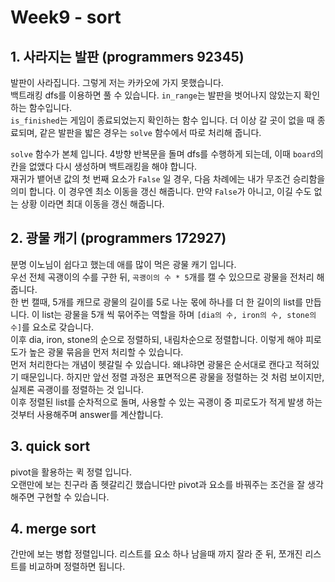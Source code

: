 # Week9 - sort

## 1. 사라지는 발판 (programmers 92345)

발판이 사라집니다. 그렇게 저는 카카오에 가지 못했습니다.  
백트래킹 dfs를 이용하면 풀 수 있습니다.
`in_range`는 발판을 벗어나지 않았는지 확인하는 함수입니다.  
`is_finished`는 게임이 종료되었는지 확인하는 함수 입니다. 더 이상 갈 곳이 없을 때 종료되며, 같은 발판을 밟은 경우는 `solve` 함수에서 따로 처리해 줍니다.

`solve` 함수가 본체 입니다. 4방향 반복문을 돌며 dfs를 수행하게 되는데, 이때 `board`의 칸을 없앴다 다시 생성하며 백트래킹을 해야 합니다.  
재귀가 뱉어낸 값의 첫 번째 요소가 `False` 일 경우, 다음 차례에는 내가 무조건 승리함을 의미 합니다. 이 경우엔 최소 이동을 갱신 해줍니다.
만약 `False`가 아니고, 이길 수도 없는 상황 이라면 최대 이동을 갱신 해줍니다.

## 2. 광물 캐기 (programmers 172927)

분명 이노님이 쉽다고 했는데 애를 많이 먹은 광물 캐기 입니다.  
우선 전체 곡괭이의 수를 구한 뒤, `곡괭이의 수 * 5`개를 캘 수 있으므로 광물을 전처리 해줍니다.  
한 번 캘때, 5개를 캐므로 광물의 길이를 5로 나눈 몫에 하나를 더 한 길이의 list를 만듭니다. 이 list는 광물을 5개 씩 묶어주는 역할을 하며 `[dia의 수, iron의 수, stone의 수]`를 요소로 갖습니다.  
이후 dia, iron, stone의 순으로 정렬하되, 내림차순으로 정렬합니다. 이렇게 해야 피로도가 높은 광물 묶음을 먼저 처리할 수 있습니다.  
먼저 처리한다는 개념이 헷갈릴 수 있습니다. 왜냐햐면 광물은 순서대로 캔다고 적혀있기 때문입니다. 하지만 앞선 정렬 과정은 표면적으론 광물을 정렬하는 것 처럼 보이지만, 실제론 곡괭이를 정렬하는 것 입니다.  
이후 정렬된 list를 순차적으로 돌며, 사용할 수 있는 곡괭이 중 피로도가 적게 발생 하는 것부터 사용해주며 answer를 계산합니다.

## 3. quick sort

pivot을 활용하는 퀵 정렬 입니다.  
오랜만에 보는 친구라 좀 헷갈리긴 했습니다만 pivot과 요소를 바꿔주는 조건을 잘 생각해주면 구현할 수 있습니다.

## 4. merge sort

간만에 보는 병합 정렬입니다.
리스트를 요소 하나 남을때 까지 잘라 준 뒤, 쪼개진 리스트를 비교하며 정렬하면 됩니다.
